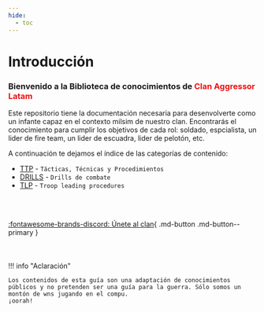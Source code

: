 ```yaml
---
hide:
  - toc
---
```

# Introducción
<h3>Bienvenido a la Biblioteca de conocimientos de <span style="color: #EE0F0F;">Clan Aggressor Latam</span></h3>
Este repositorio tiene la documentación necesaria para desenvolverte como un infante capaz en el contexto milsim de nuestro clan. Encontrarás el conocimiento para cumplir los objetivos de cada rol: soldado, espcialista, un lider de fire team, un lider de escuadra, lider de pelotón, etc.

A continuación te dejamos el índice de las categorías de contenido:

- [TTP](ttp/) - `Tácticas, Técnicas y Procedimientos`
- [DRILLS](drills/) - `Drills de combate`
- [TLP](tlp/) - `Troop leading procedures`
<br>
<br>

[:fontawesome-brands-discord: Únete al clan](https://discord.gg/sYUM6NQ4yN){ .md-button .md-button--primary }
<br>
<br>
<br>
<br>
!!! info "Aclaración"

    Los contenidos de esta guía son una adaptación de conocimientos públicos y no pretenden ser una guía para la guerra. Sólo somos un montón de wns jugando en el compu.
    ¡oorah!